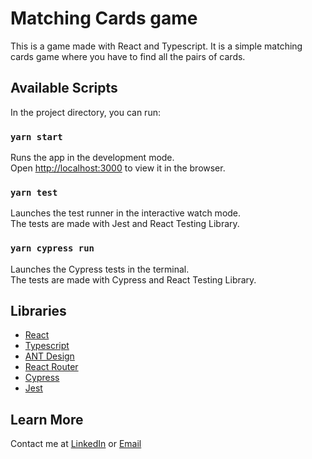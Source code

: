 # Matching Cards game

This is a game made with React and Typescript. It is a simple matching cards game where you have to find all the pairs of cards.

## Available Scripts

In the project directory, you can run:

### `yarn start`

Runs the app in the development mode.\
Open [http://localhost:3000](http://localhost:3000) to view it in the browser.

### `yarn test`

Launches the test runner in the interactive watch mode.\
The tests are made with Jest and React Testing Library.

### `yarn cypress run`

Launches the Cypress tests in the terminal.\
The tests are made with Cypress and React Testing Library.

## Libraries

- [React](https://reactjs.org/)
- [Typescript](https://www.typescriptlang.org/)
- [ANT Design](https://ant.design/)
- [React Router](https://reactrouter.com/)
- [Cypress](https://www.cypress.io/)
- [Jest](https://jestjs.io/)

## Learn More

Contact me at [LinkedIn](https://www.linkedin.com/in/mohamad-khalil-42a022150/) or [Email](mailto:moekhalil70@gmail.com)
